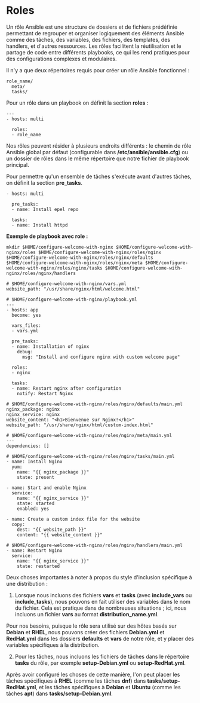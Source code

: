 # Roles

Un rôle Ansible est une structure de dossiers et de fichiers prédéfinie permettant de regrouper et organiser logiquement des éléments Ansible
comme des tâches, des variables, des fichiers, des templates, des handlers, et d'autres ressources. Les rôles facilitent la réutilisation et 
le partage de code entre différents playbooks, ce qui les rend pratiques pour des configurations complexes et modulaires.

Il n'y a que deux répertoires requis pour créer un rôle Ansible fonctionnel :

```
role_name/
  meta/
  tasks/
```

Pour un rôle dans un playbook on définit la section **roles** :

```
---
- hosts: multi
  
  roles:
  - role_name
```

Nos rôles peuvent résider à plusieurs endroits différents : le chemin de rôle Ansible global par défaut (configurable dans **/etc/ansible/ansible.cfg**) 
ou un dossier de rôles dans le même répertoire que notre fichier de playbook principal.

Pour permettre qu'un ensemble de tâches s'exécute avant d'autres tâches, on définit la section **pre_tasks**.

```
- hosts: multi

  pre_tasks:
  - name: Install epel repo

  tasks:
  - name: Install httpd
```

**Exemple de playbook avec role :**

```
mkdir $HOME/configure-welcome-with-nginx $HOME/configure-welcome-with-nginx/roles $HOME/configure-welcome-with-nginx/roles/nginx $HOME/configure-welcome-with-nginx/roles/nginx/defaults $HOME/configure-welcome-with-nginx/roles/nginx/meta $HOME/configure-welcome-with-nginx/roles/nginx/tasks $HOME/configure-welcome-with-nginx/roles/nginx/handlers
```

```
# $HOME/configure-welcome-with-nginx/vars.yml
website_path: "/usr/share/nginx/html/welcome.html"
```

```
# $HOME/configure-welcome-with-nginx/playbook.yml
---
- hosts: app
  become: yes

  vars_files:
  - vars.yml

  pre_tasks:
  - name: Installation of nginx
    debug:
      msg: "Install and configure nginx with custom welcome page"

  roles:
  - nginx

  tasks:
  - name: Restart nginx after configuration
    notify: Restart Nginx
```

```
# $HOME/configure-welcome-with-nginx/roles/nginx/defaults/main.yml
nginx_package: nginx
nginx_service: nginx
website_content: "<h1>Bienvenue sur Nginx!</h1>"
website_path: "/usr/share/nginx/html/custom-index.html"
```

```
# $HOME/configure-welcome-with-nginx/roles/nginx/meta/main.yml
---
dependencies: []
```

```
# $HOME/configure-welcome-with-nginx/roles/nginx/tasks/main.yml
- name: Install Nginx
  yum:
    name: "{{ nginx_package }}"
    state: present

- name: Start and enable Nginx
  service:
    name: "{{ nginx_service }}"
    state: started
    enabled: yes

- name: Create a custom index file for the website
  copy:
    dest: "{{ website_path }}"
    content: "{{ website_content }}"
```

```
# $HOME/configure-welcome-with-nginx/roles/nginx/handlers/main.yml
- name: Restart Nginx
  service:
    name: "{{ nginx_service }}"
    state: restarted
```

Deux choses importantes à noter à propos du style d'inclusion spécifique à une distribution :

1. Lorsque nous incluons des fichiers **vars** et **tasks** (avec **include_vars** ou **include_tasks**), nous pouvons en fait utiliser des variables dans le nom du fichier. Cela est pratique dans de nombreuses situations ; ici, nous incluons un fichier **vars** au format **distribution_name.yml**.

Pour nos besoins, puisque le rôle sera utilisé sur des hôtes basés sur **Debian** et **RHEL**, nous pouvons créer des fichiers **Debian.yml** et **RedHat.yml** dans les dossiers **defaults** et **vars** de notre rôle, et y placer des variables spécifiques à la distribution.

2. Pour les tâches, nous incluons les fichiers de tâches dans le répertoire **tasks** du rôle, par exemple **setup-Debian.yml** ou **setup-RedHat.yml**.

Après avoir configuré les choses de cette manière, l'on peut placer les tâches spécifiques à **RHEL** (comme les tâches **dnf**) dans **tasks/setup-RedHat.yml**, et les tâches spécifiques à **Debian** et **Ubuntu** (comme les tâches **apt**) dans **tasks/setup-Debian.yml**.